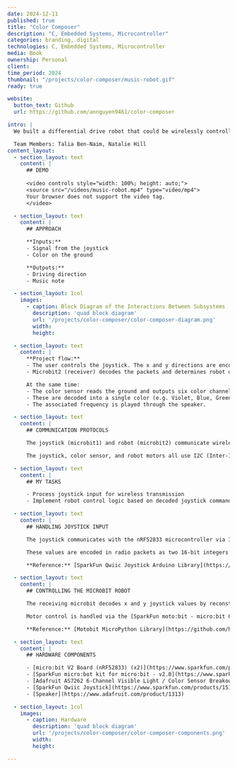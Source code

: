 ```yaml
---
date: 2024-12-11
published: true
title: "Color Composer"
description: "C, Embedded Systems, Microcontroller"
categories: branding, digital
technologies: C, Embedded Systems, Microcontroller
media: Book
ownership: Personal
client:
time_period: 2024
thumbnail: "/projects/color-composer/music-robot.gif"
ready: true

website:
  button_text: Github
  url: https://github.com/annguyen9461/color-composer

intro: |
  We built a differential drive robot that could be wirelessly controlled via a joystick and two Micro:Bits powered by the nRF52833 microcontrollers. As the robot drives over colors on the ground, it plays music notes that are associated with different colors.

  Team Members: Talia Ben-Naim, Natalie Hill
content_layout:
  - section_layout: text  
    content: |
      ## DEMO
      
      <video controls style="width: 100%; height: auto;">
      <source src="/videos/music-robot.mp4" type="video/mp4">
      Your browser does not support the video tag.
      </video>

  - section_layout: text
    content: |
      ## APPROACH

      **Inputs:**
      - Signal from the joystick
      - Color on the ground

      **Outputs:**
      - Driving direction
      - Music note

  - section_layout: 1col
    images:
      - caption: Block Diagram of the Interactions Between Subsystems
        description: 'quad block diagram'
        url: '/projects/color-composer/color-composer-diagram.png'
        width:
        height:

  - section_layout: text
    content: |
      **Project flow:**
      - The user controls the joystick. The x and y directions are encoded in radio packets with a password ("color composer") and sent from microbit1 (transmitter).
      - Microbit2 (receiver) decodes the packets and determines robot direction: forward, backward, forward left, forward right, backward left, or backward right.

      At the same time:
      - The color sensor reads the ground and outputs six color channels (Violet, Blue, Green, Yellow, Orange, Red).
      - These are decoded into a single color (e.g. Violet, Blue, Green, Yellow, Orange, Red, Brown, Black, White).
      - The associated frequency is played through the speaker.

  - section_layout: text
    content: |
      ## COMMUNICATION PROTOCOLS

      The joystick (microbit1) and robot (microbit2) communicate wirelessly using the 802.15.4 radio protocol. This allows real-time joystick control.

      The joystick, color sensor, and robot motors all use I2C (Inter-Integrated Circuit) for internal communication between components.

  - section_layout: text
    content: |
      ## MY TASKS

      - Process joystick input for wireless transmission
      - Implement robot control logic based on decoded joystick commands

  - section_layout: text
    content: |
      ## HANDLING JOYSTICK INPUT

      The joystick communicates with the nRF52833 microcontroller via I2C, using the nRF TWI Manager library to manage transactions. It outputs horizontal and vertical values.

      These values are encoded in radio packets as two 16-bit integers (x and y), each split into MSB and LSB. The joystick values are offset from the neutral center and placed in the payload after a password string to avoid interference from other microbits.

      **Reference:** [SparkFun Qwiic Joystick Arduino Library](https://github.com/sparkfun/SparkFun_Qwiic_Joystick_Arduino_Library)

  - section_layout: text
    content: |
      ## CONTROLLING THE MICROBIT ROBOT

      The receiving microbit decodes x and y joystick values by reconstructing the 16-bit integers from the MSB and LSB fields in the packet.

      Motor control is handled via the [SparkFun moto:bit - micro:bit Carrier Board](https://www.sparkfun.com/products/15713), which communicates via I2C. The `motor_drive` function writes speed and direction values to the controller, with helpers like `motor_forward` and `motor_reverse` simplifying motion commands.

      **Reference:** [Motobit MicroPython Library](https://github.com/hsshss/motobit-micropython/blob/master/motobit.py)

  - section_layout: text
    content: |
      ## HARDWARE COMPONENTS

      - [micro:bit V2 Board (nRF52833) (x2)](https://www.sparkfun.com/products/17287?gQT=2)
      - [SparkFun micro:bot kit for micro:bit - v2.0](https://www.sparkfun.com/products/16275)
      - [Adafruit AS7262 6-Channel Visible Light / Color Sensor Breakout](https://www.adafruit.com/product/3779)
      - [SparkFun Qwiic Joystick](https://www.sparkfun.com/products/15168)
      - [Speaker](https://www.adafruit.com/product/1313)

  - section_layout: 1col
    images:
      - caption: Hardware
        description: 'quad block diagram'
        url: '/projects/color-composer/color-composer-components.png'
        width:
        height:

---
```

